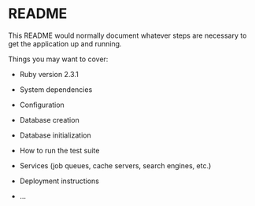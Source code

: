 # README

This README would normally document whatever steps are necessary to get the
application up and running.

Things you may want to cover:

* Ruby version
  2.3.1

* System dependencies

* Configuration

* Database creation

* Database initialization

* How to run the test suite

* Services (job queues, cache servers, search engines, etc.)

* Deployment instructions

* ...
